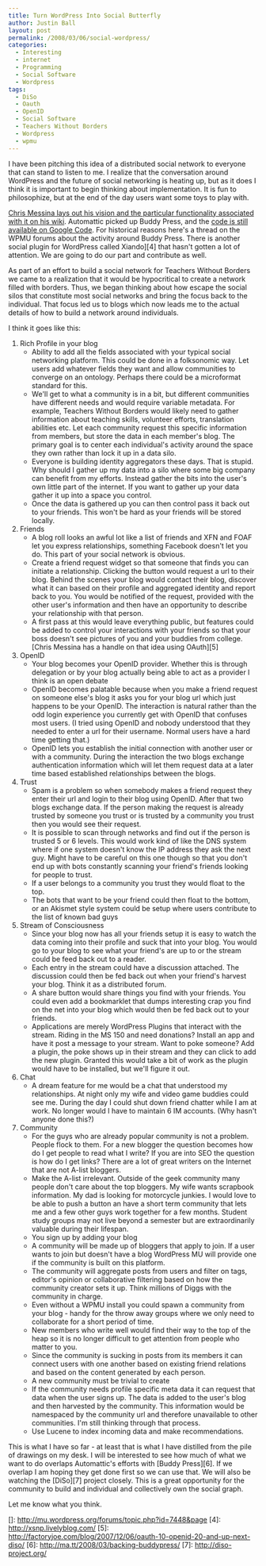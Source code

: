 ```yaml
---
title: Turn WordPress Into Social Butterfly
author: Justin Ball
layout: post
permalink: /2008/03/06/social-wordpress/
categories:
  - Interesting
  - internet
  - Programming
  - Social Software
  - Wordpress
tags:
  - DiSo
  - Oauth
  - OpenID
  - Social Software
  - Teachers Without Borders
  - Wordpress
  - wpmu
---
```


I have been pitching this idea of a distributed social network to everyone that can stand to listen to me. I realize that the conversation around WordPress and the future of social networking is heating up, but as it does I think it is important to begin thinking about implementation. It is fun to philosophize, but at the end of the day users want some toys to play with.

[Chris Messina lays out his vision and the particular functionality associated with it on his wiki][1]. Automattic picked up Buddy Press, and the [code is still available on Google Code][2]. For historical reasons here's a thread on the WPMU forums about the activity around Buddy Press. There is another social plugin for WordPress called Xiando][4] that hasn't gotten a lot of attention.
We are going to do our part and contribute as well.

As part of an effort to build a social network for Teachers Without Borders we came to a realization that it would be hypocritical to create a network filled with borders. Thus, we began thinking about how escape the social silos that constitute most social networks and bring the focus back to the individual. That focus led us to blogs which now leads me to the actual details of how to build a network around individuals.

I think it goes like this:

1.  Rich Profile in your blog
    *   Ability to add all the fields associated with your typical social networking platform. This could be done in a folksonomic way. Let users add whatever fields they want and allow communities to converge on an ontology. Perhaps there could be a microformat standard for this.
    *   We'll get to what a community is in a bit, but different communities have different needs and would require variable metadata. For example, Teachers Without Borders would likely need to gather information about teaching skills, volunteer efforts, translation abilities etc. Let each community request this specific information from members, but store the data in each member's blog. The primary goal is to center each individual's activity around the space they own rather than lock it up in a data silo.
    *   Everyone is building identity aggregators these days. That is stupid. Why should I gather up my data into a silo where some big company can benefit from my efforts. Instead gather the bits into the user's own little part of the internet. If you want to gather up your data gather it up into a space you control.
    *   Once the data is gathered up you can then control pass it back out to your friends. This won't be hard as your friends will be stored locally.
2.  Friends
    *   A blog roll looks an awful lot like a list of friends and XFN and FOAF let you express relationships, something Facebook doesn't let you do. This part of your social network is obvious.
    *   Create a friend request widget so that someone that finds you can initiate a relationship. Clicking the button would request a url to their blog. Behind the scenes your blog would contact their blog, discover what it can based on their profile and aggregated identity and report back to you. You would be notified of the request, provided with the other user's information and then have an opportunity to describe your relationship with that person.
    *   A first pass at this would leave everything public, but features could be added to control your interactions with your friends so that your boss doesn't see pictures of you and your buddies from college. [Chris Messina has a handle on that idea using OAuth][5]
3.  OpenID
    *   Your blog becomes your OpenID provider. Whether this is through delegation or by your blog actually being able to act as a provider I think is an open debate
    *   OpenID becomes palatable because when you make a friend request on someone else's blog it asks you for your blog url which just happens to be your OpenID. The interaction is natural rather than the odd login experience you currently get with OpenID that confuses most users. (I tried using OpenID and nobody understood that they needed to enter a url for their username. Normal users have a hard time getting that.)
    *   OpenID lets you establish the initial connection with another user or with a community. During the interaction the two blogs exchange authentication information which will let them request data at a later time based established relationships between the blogs.
4.  Trust
    *   Spam is a problem so when somebody makes a friend request they enter their url and login to their blog using OpenID. After that two blogs exchange data. If the person making the request is already trusted by someone you trust or is trusted by a community you trust then you would see their request.
    *   It is possible to scan through networks and find out if the person is trusted 5 or 6 levels. This would work kind of like the DNS system where if one system doesn't know the IP address they ask the next guy. Might have to be careful on this one though so that you don't end up with bots constantly scanning your friend's friends looking for people to trust.
    *   If a user belongs to a community you trust they would float to the top.
    *   The bots that want to be your friend could then float to the bottom, or an Akismet style system could be setup where users contribute to the list of known bad guys
5.  Stream of Consciousness
    *   Since your blog now has all your friends setup it is easy to watch the data coming into their profile and suck that into your blog. You would go to your blog to see what your friend's are up to or the stream could be feed back out to a reader.
    *   Each entry in the stream could have a discussion attached. The discussion could then be fed back out when your friend's harvest your blog. Think it as a distributed forum.
    *   A share button would share things you find with your friends. You could even add a bookmarklet that dumps interesting crap you find on the net into your blog which would then be fed back out to your friends.
    *   Applications are merely WordPress Plugins that interact with the stream. Riding in the MS 150 and need donations? Install an app and have it post a message to your stream. Want to poke someone? Add a plugin, the poke shows up in their stream and they can click to add the new plugin. Granted this would take a bit of work as the plugin would have to be installed, but we'll figure it out.
6.  Chat
    *   A dream feature for me would be a chat that understood my relationships. At night only my wife and video game buddies could see me. During the day I could shut down friend chatter while I am at work. No longer would I have to maintain 6 IM accounts. (Why hasn't anyone done this?)
7.  Community
    *   For the guys who are already popular community is not a problem. People flock to them. For a new blogger the question becomes how do I get people to read what I write? If you are into SEO the question is how do I get links? There are a lot of great writers on the Internet that are not A-list bloggers.
    *   Make the A-list irrelevant. Outside of the geek community many people don't care about the top bloggers. My wife wants scrapbook information. My dad is looking for motorcycle junkies. I would love to be able to push a button an have a short term community that lets me and a few other guys work together for a few months. Student study groups may not live beyond a semester but are extraordinarily valuable during their lifespan.
    *   You sign up by adding your blog
    *   A community will be made up of bloggers that apply to join. If a user wants to join but doesn't have a blog WordPress MU will provide one if the community is built on this platform.
    *   The community will aggregate posts from users and filter on tags, editor's opinion or collaborative filtering based on how the community creator sets it up. Think millions of Diggs with the community in charge.
    *   Even without a WPMU install you could spawn a community from your blog - handy for the throw away groups where we only need to collaborate for a short period of time.
    *   New members who write well would find their way to the top of the heap so it is no longer difficult to get attention from people who matter to you.
    *   Since the community is sucking in posts from its members it can connect users with one another based on existing friend relations and based on the content generated by each person.
    *   A new community must be trivial to create
    *   If the community needs profile specific meta data it can request that data when the user signs up. The data is added to the user's blog and then harvested by the community. This information would be namespaced by the community url and therefore unavailable to other communities. I'm still thinking through that process.
    *   Use Lucene to index incoming data and make recommendations.

This is what I have so far - at least that is what I have distilled from the pile of drawings on my desk. I will be interested to see how much of what we want to do overlaps Automattic's efforts with [Buddy Press][6]. If we overlap I am hoping they get done first so we can use that. We will also be watching the [DiSo][7] project closely. This is a great opportunity for the community to build and individual and collectively own the social graph.

Let me know what you think.

 [1]: http://factoryjoe.pbwiki.com/DistributedSocialNetwork
 [2]: http://code.google.com/p/buddypress/
 []: http://mu.wordpress.org/forums/topic.php?id=7448&page
 [4]: http://xsnp.livelyblog.com/
 [5]: http://factoryjoe.com/blog/2007/12/06/oauth-10-openid-20-and-up-next-diso/
 [6]: http://ma.tt/2008/03/backing-buddypress/
 [7]: http://diso-project.org/